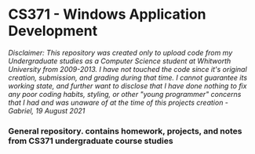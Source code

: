 # CS371 - Windows Application Development
_Disclaimer: This repository was created only to upload code from my Undergraduate studies as a Computer Science student at Whitworth University from 2009-2013.  I have not touched the code since it's original creation, submission, and grading during that time.  I cannot guarantee its working state, and further want to disclose that I have done nothing to fix any poor coding habits, styling, or other "young programmer" concerns that I had and was unaware of at the time of this projects creation - Gabriel, 19 August 2021_
### General repository. contains homework, projects, and notes from CS371 undergraduate course studies
